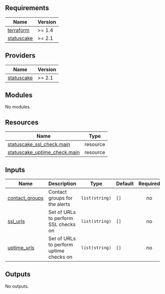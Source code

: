 ## Requirements

| Name | Version |
|------|---------|
| <a name="requirement_terraform"></a> [terraform](#requirement\_terraform) | >= 1.4 |
| <a name="requirement_statuscake"></a> [statuscake](#requirement\_statuscake) | >= 2.1 |

## Providers

| Name | Version |
|------|---------|
| <a name="provider_statuscake"></a> [statuscake](#provider\_statuscake) | >= 2.1 |

## Modules

No modules.

## Resources

| Name | Type |
|------|------|
| [statuscake_ssl_check.main](https://registry.terraform.io/providers/StatusCakeDev/statuscake/latest/docs/resources/ssl_check) | resource |
| [statuscake_uptime_check.main](https://registry.terraform.io/providers/StatusCakeDev/statuscake/latest/docs/resources/uptime_check) | resource |

## Inputs

| Name | Description | Type | Default | Required |
|------|-------------|------|---------|:--------:|
| <a name="input_contact_groups"></a> [contact\_groups](#input\_contact\_groups) | Contact groups for the alerts | `list(string)` | `[]` | no |
| <a name="input_ssl_urls"></a> [ssl\_urls](#input\_ssl\_urls) | Set of URLs to perform SSL checks on | `list(string)` | `[]` | no |
| <a name="input_uptime_urls"></a> [uptime\_urls](#input\_uptime\_urls) | Set of URLs to perform uptime checks on | `list(string)` | `[]` | no |

## Outputs

No outputs.
